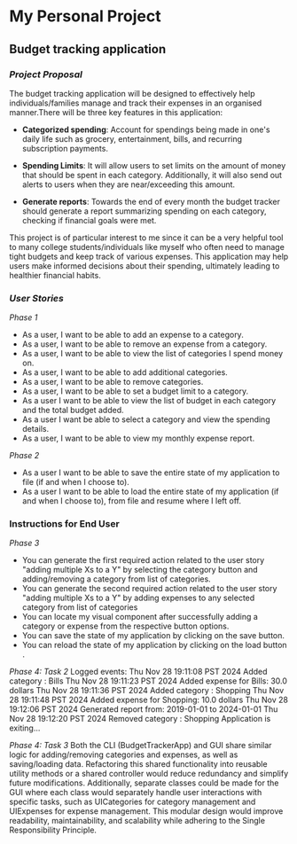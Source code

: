 # My Personal Project

## Budget tracking application

### *Project Proposal*
The budget tracking application will be designed to effectively help individuals/families manage and track their expenses in an organised manner.There will be three key features in this application:
- **Categorized spending**: Account for spendings being made in one's daily life such as grocery, entertainment, bills, and recurring subscription payments.

- **Spending Limits**: It will allow users to set limits on the amount of money that should be spent in each category. Additionally, it will also send out alerts to users when they are near/exceeding this amount. 

- **Generate reports**: Towards the end of every month the budget tracker should generate a report summarizing spending on each category, checking if financial goals were met.

This project is of particular interest to me since it can be a very helpful tool to many college students/individuals like myself who often need to manage tight budgets and keep track of various expenses. This application may help users make informed decisions about their spending, ultimately leading to healthier financial habits.

### *User Stories*
*Phase 1*
- As a user, I want to be able to add an expense to a category.
- As a user, I want to be able to remove an expense from a category. 
- As a user, I want to be able to view the list of categories I spend money on.
- As a user, I want to be able to add additional categories.
- As a user, I want to be able to remove categories. 
- As a user, I want to be able to set a budget limit to a category.
- As a user I want to be able to view the list of budget in each category and the total budget added. 
- As a user I want be able to select a category and view the spending details.  
- As a user, I want to be able to view my monthly expense report.  

*Phase 2*
- As a user I want to be able to save the entire state of my application to file (if and when I choose to). 
- As a user I want to be able to load the entire state of my application (if and when I choose to), from file and resume where I left off. 


### Instructions for End User
*Phase 3*
- You can generate the first required action related to the user story "adding multiple Xs to a Y" by selecting the category button and adding/removing a category from list of categories.
- You can generate the second required action related to the user story "adding multiple Xs to a Y" by adding expenses to any selected category from list of categories 
- You can locate my visual component after successfully adding a category or expense from the respective button options.
- You can save the state of my application by clicking on the save button.
- You can reload the state of my application by clicking on the load button .


*Phase 4: Task 2*
Logged events:
Thu Nov 28 19:11:08 PST 2024
Added category : Bills
Thu Nov 28 19:11:23 PST 2024
Added expense for Bills: 30.0 dollars
Thu Nov 28 19:11:36 PST 2024
Added category : Shopping
Thu Nov 28 19:11:48 PST 2024
Added expense for Shopping: 10.0 dollars
Thu Nov 28 19:12:06 PST 2024
Generated report from: 2019-01-01 to 2024-01-01
Thu Nov 28 19:12:20 PST 2024
Removed category : Shopping
Application is exiting...

*Phase 4: Task 3*
Both the CLI (BudgetTrackerApp) and GUI share similar logic for adding/removing categories and expenses, as well as saving/loading data. Refactoring this shared functionality into reusable utility methods or a shared controller would reduce redundancy and simplify future modifications. Additionally, separate classes could be made for the GUI where each class would separately handle user interactions with specific tasks,  such as UICategories for category management and UIExpenses for expense management. This modular design would improve readability, maintainability, and scalability while adhering to the Single Responsibility Principle. 